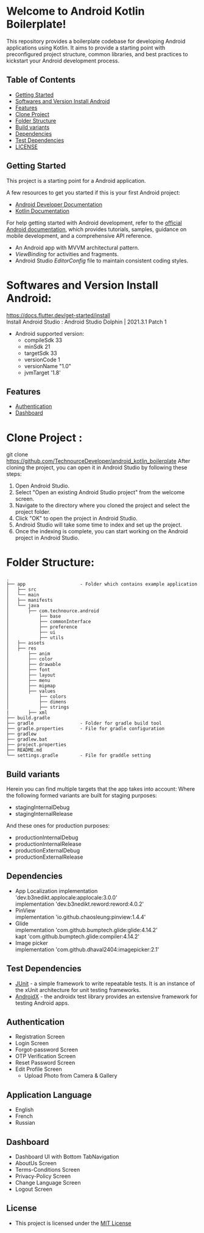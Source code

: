 #  Welcome to Android Kotlin Boilerplate!

This repository provides a boilerplate codebase for developing Android applications using Kotlin. It aims to provide a starting point with preconfigured project structure, common libraries, and best practices to kickstart your Android development process.

## Table of Contents
* [Getting Started](#getting-started)
* [Softwares and Version Install Android](#software-and-version-install-android)
* [Features](#features)
* [Clone Project](#clone-project)
* [Folder Structure](#folder-structure)
* [Build variants](#build-variants)
* [Dependencies](#dependencies)
* [Test Dependencies](#test-dependencies)
* [LICENSE](#license)


## Getting Started

This project is a starting point for a Android application.

A few resources to get you started if this is your first Android project:

- [Android Developer Documentation](https://developer.android.com/docs)
- [Kotlin Documentation](https://kotlinlang.org/docs/home.html)

For help getting started with Android development, refer to the [official Android documentation](https://developer.android.com/), which provides tutorials, samples, guidance on mobile development, and a comprehensive API reference.
-   An Android app with  MVVM  architectural pattern.
- _ViewBinding_  for activities and fragments.
-   Android Studio  _EditorConfig_  file to maintain consistent coding styles.

# Softwares and Version Install Android:

https://docs.flutter.dev/get-started/install  
Install Android Studio : Android Studio Dolphin | 2021.3.1 Patch 1

- Android supported version:
  - compileSdk 33
  - minSdk 21
  - targetSdk 33
  - versionCode 1
  - versionName "1.0"
  - jvmTarget '1.8'


## Features
* [Authentication](#authentication)
* [Dashboard](#dashboard)

# Clone Project :

git clone https://github.com/TechnourceDeveloper/android_kotlin_boilerplate
After cloning the project, you can open it in Android Studio by following these steps:
1.  Open Android Studio.
2.  Select "Open an existing Android Studio project" from the welcome screen.
3.  Navigate to the directory where you cloned the project and select the project folder.
4.  Click "OK" to open the project in Android Studio.
5.  Android Studio will take some time to index and set up the project.
6.  Once the indexing is complete, you can start working on the Android project in Android Studio.

# Folder Structure:
```commandline
.
├── app                    - Folder which contains example application
│   ├── src
│   └── main
│   ├── manifests       
│   └── java
│   	├── com.technource.android
│   		├── base
│   		├── commonInterface     
│   		├── preference
│   		├── ui
│   		├── utils    
│   ├── assets
│   ├── res
│   	├── anim
│   	├── color
│   	├── drawable
│   	├── font
│   	├── layout
│   	├── menu
│   	├── mipmap
│   	├── values
│   		├── colors
│   		├── dimens
│   		├── strings
|		├── xml
├── build.gradle
├── gradle                 - Folder for gradle build tool
├── gradle.properties      - File for gradle configuration
├── gradlew
├── gradlew.bat
├── project.properties
├── README.md
└── settings.gradle        - File for graddle setting
```
## Build variants

Herein you can find multiple targets that the app takes into account:
Where the following formed variants are built for staging purposes:

-   stagingInternalDebug
-   stagingInternalRelease

And these ones for production purposes:

-   productionInternalDebug
-   productionInternalRelease
-   productionExternalDebug
-   productionExternalRelease

##   Dependencies
- App Localization
  implementation 'dev.b3nedikt.applocale:applocale:3.0.0'  
  implementation 'dev.b3nedikt.reword:reword:4.0.2'
- PinView  
  implementation 'io.github.chaosleung:pinview:1.4.4'
- Glide  
  implementation 'com.github.bumptech.glide:glide:4.14.2'  
  kapt 'com.github.bumptech.glide:compiler:4.14.2'
- Image picker  
  implementation 'com.github.dhaval2404:imagepicker:2.1'

## Test Dependencies

-   [JUnit](https://github.com/junit-team/junit4) - a simple framework to write repeatable tests. It is an instance of the xUnit architecture for unit testing frameworks.
-   [AndroidX](https://github.com/android/android-test) - the androidx test library provides an extensive framework for testing Android apps.

## Authentication
- Registration Screen
- Login Screen
- Forgot-password Screen
- OTP Verification Screen
- Reset Password Screen
- Edit Profile Screen
  - Upload Photo from Camera & Gallery
## Application Language
- English
- French
- Russian
## Dashboard
-   Dashboard UI with Bottom TabNavigation
-  AboutUs Screen
-  Terms-Conditions Screen
- Privacy-Policy Screen
- Change Language Screen
- Logout Screen

## License

- This project is licensed under the [MIT License](LICENSE)
